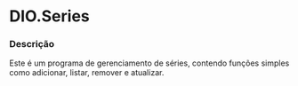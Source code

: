 # DIO.Series

### Descrição
Este é um programa de gerenciamento de séries, contendo funções simples como adicionar, listar, remover e atualizar.
